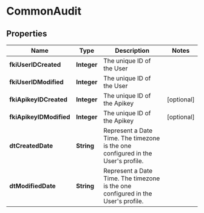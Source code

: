 

# CommonAudit

## Properties

Name | Type | Description | Notes
------------ | ------------- | ------------- | -------------
**fkiUserIDCreated** | **Integer** | The unique ID of the User | 
**fkiUserIDModified** | **Integer** | The unique ID of the User | 
**fkiApikeyIDCreated** | **Integer** | The unique ID of the Apikey |  [optional]
**fkiApikeyIDModified** | **Integer** | The unique ID of the Apikey |  [optional]
**dtCreatedDate** | **String** | Represent a Date Time. The timezone is the one configured in the User&#39;s profile. | 
**dtModifiedDate** | **String** | Represent a Date Time. The timezone is the one configured in the User&#39;s profile. | 




